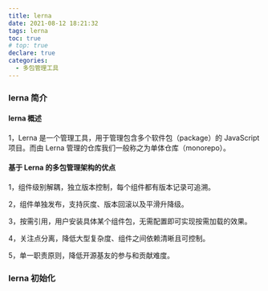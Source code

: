 ```yaml
---
title: lerna
date: 2021-08-12 18:21:32
tags: lerna
toc: true
# top: true
declare: true
categories:
  - 多包管理工具
---
```


### lerna 简介

#### lerna 概述

1，Lerna 是一个管理工具，用于管理包含多个软件包（package）的 JavaScript 项目。而由 Lerna 管理的仓库我们一般称之为单体仓库（monorepo）。

#### 基于 Lerna 的多包管理架构的优点

1，组件级别解耦，独立版本控制，每个组件都有版本记录可追溯。

2，组件单独发布，支持灰度、版本回滚以及平滑升降级。

3，按需引用，用户安装具体某个组件包，无需配置即可实现按需加载的效果。

4，关注点分离，降低大型复杂度、组件之间依赖清晰且可控制。

5，单一职责原则，降低开源基友的参与和贡献难度。

### lerna 初始化
